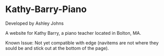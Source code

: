 ﻿# Kathy-Barry-Piano
Developed by Ashley Johns

A website for Kathy Barry, a piano teacher located in Bolton, MA. 

Known Issue:
Not yet compatible with edge (navitems are not where they sould be and stick out at the bottom of the page).
